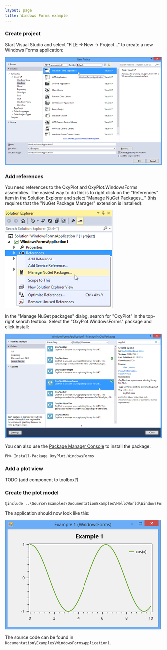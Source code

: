 ```yaml
---
layout: page
title: Windows Forms example
---
```


### Create project
Start Visual Studio and select "FILE -> New -> Project..." to create a new Windows Forms application:

![New project](/public/images/documentation/windows-forms-new-project.png)

### Add references

You need references to the OxyPlot and OxyPlot.WindowsForms assemblies. The easiest way to do this is to right click on the "References" item in the Solution Explorer and select "Manage NuGet Packages..." (this requires that the "NuGet Package Manager" extension is installed):

![Add reference](/public/images/documentation/windows-forms-add-reference.png)

In the "Manage NuGet packages" dialog, search for "OxyPlot" in the top-right search textbox. 
Select the "OxyPlot.WindowsForms" package and click install:

![Install package](/public/images/documentation/windows-forms-install-package.png)

You can also use the [Package Manager Console](http://docs.nuget.org/docs/start-here/using-the-package-manager-console) to install the package:

```
PM> Install-Package OxyPlot.WindowsForms
```

### Add a plot view

TODO (add component to toolbox?)

### Create the plot model

``` csharp
@include ..\Source\Examples\DocumentationExamples\HelloWorld\WindowsFormsApplication1\Form1.cs
```

The application should now look like this:

![Screen shot](/public/images/documentation/windows-forms-example1.png)

The source code can be found in `Documentation\Examples\WindowsFormsApplication1`.
